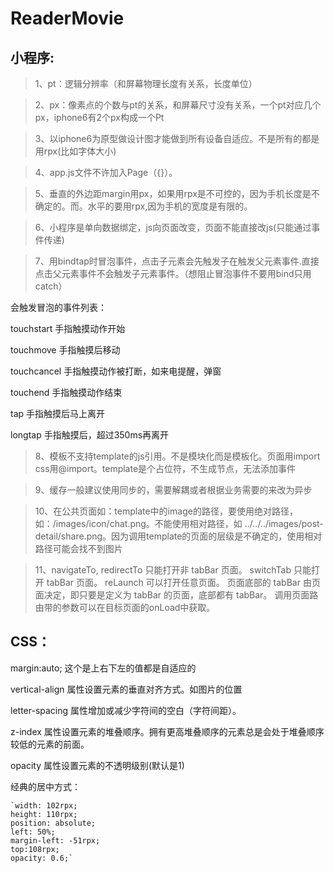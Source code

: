 # ReaderMovie

## 小程序:
>1、pt：逻辑分辨率（和屏幕物理长度有关系，长度单位）

>2、px：像素点的个数与pt的关系，和屏幕尺寸没有关系，一个pt对应几个px，iphone6有2个px构成一个Pt

>3、以iphone6为原型做设计图才能做到所有设备自适应。不是所有的都是用rpx(比如字体大小)

>4、app.js文件不许加入Page（{}）。

>5、垂直的外边距margin用px，如果用rpx是不可控的，因为手机长度是不确定的。而。水平的要用rpx,因为手机的宽度是有限的。

>6、小程序是单向数据绑定，js向页面改变，页面不能直接改js(只能通过事件传递)

>7、用bindtap时冒泡事件，点击子元素会先触发子在触发父元素事件.直接点击父元素事件不会触发子元素事件。（想阻止冒泡事件不要用bind只用catch）

会触发冒泡的事件列表：
   
  touchstart	手指触摸动作开始

  touchmove	手指触摸后移动

  touchcancel	手指触摸动作被打断，如来电提醒，弹窗

  touchend	手指触摸动作结束

  tap	手指触摸后马上离开

  longtap	手指触摸后，超过350ms再离开

  >8、模板不支持template的js引用。不是模块化而是模板化。页面用import css用@import。template是个占位符，不生成节点，无法添加事件

  >9、缓存一般建议使用同步的，需要解耦或者根据业务需要的来改为异步
  
  >10、在公共页面如：template中的image的路径，要使用绝对路径，如：/images/icon/chat.png。不能使用相对路径，如
  ../../../images/post-detail/share.png。因为调用template的页面的层级是不确定的，使用相对路径可能会找不到图片

  >11、navigateTo, redirectTo 只能打开非 tabBar 页面。
switchTab 只能打开 tabBar 页面。
reLaunch 可以打开任意页面。
页面底部的 tabBar 由页面决定，即只要是定义为 tabBar 的页面，底部都有 tabBar。
调用页面路由带的参数可以在目标页面的onLoad中获取。

## CSS：

  margin:auto; 这个是上右下左的值都是自适应的

  vertical-align 属性设置元素的垂直对齐方式。如图片的位置

  letter-spacing 属性增加或减少字符间的空白（字符间距）。

  z-index 属性设置元素的堆叠顺序。拥有更高堆叠顺序的元素总是会处于堆叠顺序较低的元素的前面。

  opacity 属性设置元素的不透明级别(默认是1)

  经典的居中方式：

    `width: 102rpx;
    height: 110rpx;
    position: absolute;
    left: 50%;
    margin-left: -51rpx;
    top:108rpx;
    opacity: 0.6;`

